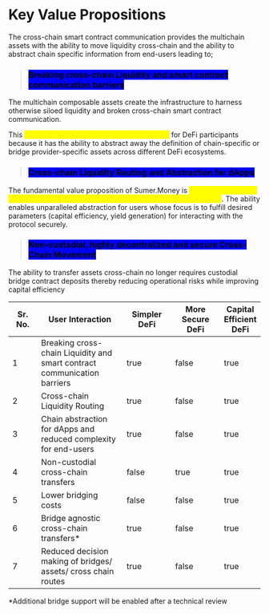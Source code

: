 # Key Value Propositions

The cross-chain smart contract communication provides the multichain assets with the ability to move liquidity cross-chain and the ability to abstract chain specific information from end-users leading to;



> ### <mark style="background-color:blue;">Breaking cross-chain Liquidity and smart contract communication barriers</mark>

The multichain composable assets create the infrastructure to harness otherwise siloed liquidity and broken cross-chain smart contract communication.&#x20;

This <mark style="color:yellow;">improves end-user experience substantially</mark> for DeFi participants because it has the ability to abstract away the definition of chain-specific or bridge provider-specific assets across different DeFi ecosystems.

> ### <mark style="background-color:blue;">Cross-chain Liquidity Routing and Abstraction for dApps</mark>

The fundamental value proposition of Sumer.Money is <mark style="color:yellow;">hyper-composability (unlocking cross-chain liquidity routing through smart contracts)</mark>. The ability enables unparalleled abstraction for users whose focus is to fulfill desired parameters (capital efficiency, yield generation) for interacting with the protocol securely.

> ### <mark style="background-color:blue;">**Non-custodial, highly decentralized and secure Cross-Chain Movement**</mark>&#x20;

The ability to transfer assets cross-chain no longer requires custodial bridge contract deposits thereby reducing operational risks while improving capital efficiency



<table data-full-width="true"><thead><tr><th width="98">Sr. No.</th><th width="302">User Interaction</th><th width="161" data-type="checkbox">Simpler  DeFi</th><th width="181" data-type="checkbox">More Secure DeFi</th><th data-type="checkbox">Capital Efficient DeFi</th></tr></thead><tbody><tr><td>1</td><td>Breaking cross-chain Liquidity and smart contract communication barriers</td><td>true</td><td>false</td><td>true</td></tr><tr><td>2</td><td>Cross-chain Liquidity Routing</td><td>true</td><td>false</td><td>true</td></tr><tr><td>3</td><td>Chain abstraction for dApps and reduced complexity for end-users</td><td>true</td><td>false</td><td>true</td></tr><tr><td>4</td><td>Non-custodial cross-chain transfers</td><td>false</td><td>true</td><td>true</td></tr><tr><td>5</td><td>Lower bridging costs</td><td>false</td><td>false</td><td>true</td></tr><tr><td>6</td><td>Bridge agnostic cross-chain transfers*</td><td>true</td><td>false</td><td>true</td></tr><tr><td>7</td><td>Reduced decision making of bridges/ assets/ cross chain routes</td><td>true</td><td>false</td><td>true</td></tr></tbody></table>

\*Additional bridge support will be enabled after a technical review
